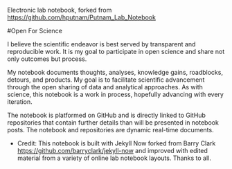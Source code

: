Electronic lab notebook, forked from https://github.com/hputnam/Putnam_Lab_Notebook

#Open For Science 

I believe the scientific endeavor is best served by transparent and reproducible work. It is my goal to participate in open science and share not only outcomes but process.

My notebook documents thoughts, analyses, knowledge gains, roadblocks, detours, and products. My goal is to facilitate scientific advancement through the open sharing of data and analytical approaches. As with science, this notebook is a work in process, hopefully advancing with every iteration. 

The notebook is platformed on GitHub and is directly linked to GitHub repositories that contain further details than will be presented in notebook posts. The notebook and repositories are dynamic real-time documents.


* Credit: This notebook is built with Jekyll Now forked from Barry Clark https://github.com/barryclark/jekyll-now and improved with edited material from a variety of online lab notebook layouts. Thanks to all. 
